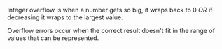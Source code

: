 Integer overflow is when a number gets so big, it wraps back to 0 _OR_ if decreasing it wraps to the largest value.

Overflow errors occur when the correct result doesn't fit in the range of values that can be represented.